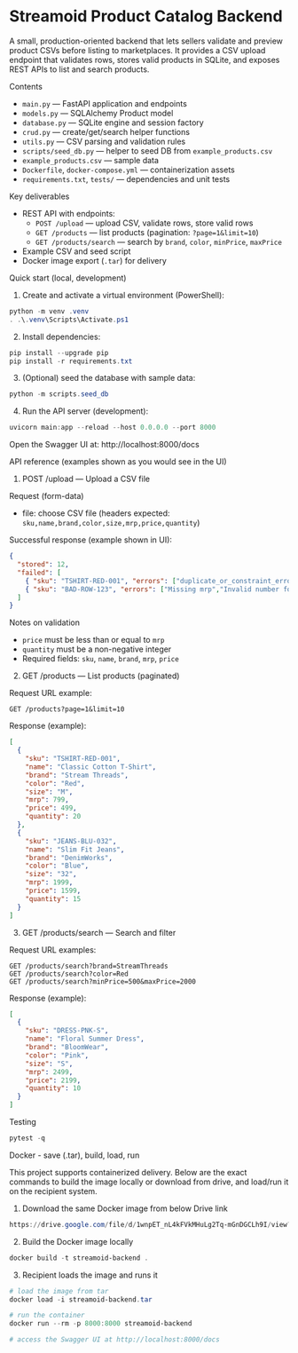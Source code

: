 # Streamoid Product Catalog Backend

A small, production-oriented backend that lets sellers validate and preview product CSVs before listing to marketplaces. It provides a CSV upload endpoint that validates rows, stores valid products in SQLite, and exposes REST APIs to list and search products.

Contents
- `main.py` — FastAPI application and endpoints
- `models.py` — SQLAlchemy Product model
- `database.py` — SQLite engine and session factory
- `crud.py` — create/get/search helper functions
- `utils.py` — CSV parsing and validation rules
- `scripts/seed_db.py` — helper to seed DB from `example_products.csv`
- `example_products.csv` — sample data
- `Dockerfile`, `docker-compose.yml` — containerization assets
- `requirements.txt`, `tests/` — dependencies and unit tests

Key deliverables
- REST API with endpoints:
  - `POST /upload` — upload CSV, validate rows, store valid rows
  - `GET /products` — list products (pagination: `?page=1&limit=10`)
  - `GET /products/search` — search by `brand`, `color`, `minPrice`, `maxPrice`
- Example CSV and seed script
- Docker image export (`.tar`) for delivery

Quick start (local, development)
1. Create and activate a virtual environment (PowerShell):
```powershell
python -m venv .venv
. .\.venv\Scripts\Activate.ps1
```
2. Install dependencies:
```powershell
pip install --upgrade pip
pip install -r requirements.txt
```
3. (Optional) seed the database with sample data:
```powershell
python -m scripts.seed_db
```
4. Run the API server (development):
```powershell
uvicorn main:app --reload --host 0.0.0.0 --port 8000
```
Open the Swagger UI at: http://localhost:8000/docs

API reference (examples shown as you would see in the UI)

1) POST /upload — Upload a CSV file

Request (form-data)
- file: choose CSV file (headers expected: `sku,name,brand,color,size,mrp,price,quantity`)

Successful response (example shown in UI):
```json
{
  "stored": 12,
  "failed": [
    { "sku": "TSHIRT-RED-001", "errors": ["duplicate_or_constraint_error"] },
    { "sku": "BAD-ROW-123", "errors": ["Missing mrp","Invalid number format"] }
  ]
}
```

Notes on validation
- `price` must be less than or equal to `mrp`
- `quantity` must be a non-negative integer
- Required fields: `sku`, `name`, `brand`, `mrp`, `price`

2) GET /products — List products (paginated)

Request URL example:
```
GET /products?page=1&limit=10
```

Response (example):
```json
[
  {
    "sku": "TSHIRT-RED-001",
    "name": "Classic Cotton T-Shirt",
    "brand": "Stream Threads",
    "color": "Red",
    "size": "M",
    "mrp": 799,
    "price": 499,
    "quantity": 20
  },
  {
    "sku": "JEANS-BLU-032",
    "name": "Slim Fit Jeans",
    "brand": "DenimWorks",
    "color": "Blue",
    "size": "32",
    "mrp": 1999,
    "price": 1599,
    "quantity": 15
  }
]
```

3) GET /products/search — Search and filter

Request URL examples:
```
GET /products/search?brand=StreamThreads
GET /products/search?color=Red
GET /products/search?minPrice=500&maxPrice=2000
```

Response (example):
```json
[
  {
    "sku": "DRESS-PNK-S",
    "name": "Floral Summer Dress",
    "brand": "BloomWear",
    "color": "Pink",
    "size": "S",
    "mrp": 2499,
    "price": 2199,
    "quantity": 10
  }
]
```

Testing
```powershell
pytest -q
```

Docker - save (.tar), build, load, run

This project supports containerized delivery. Below are the exact commands to build the image locally or download from drive, and load/run it on the recipient system.

1) Download the same Docker image from below Drive link
```powershell
https://drive.google.com/file/d/1wnpET_nL4kFVkMHuLg2Tq-mGnDGCLh9I/view?usp=sharing
```

2) Build the Docker image locally
```powershell
docker build -t streamoid-backend .
```

3) Recipient loads the image and runs it
```powershell
# load the image from tar
docker load -i streamoid-backend.tar

# run the container
docker run --rm -p 8000:8000 streamoid-backend

# access the Swagger UI at http://localhost:8000/docs
```
